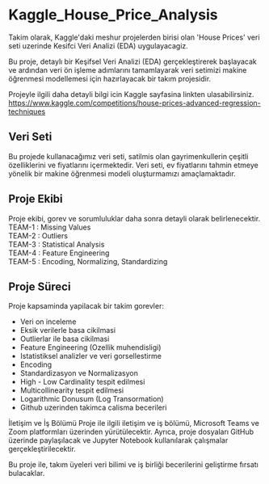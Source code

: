 # Kaggle_House_Price_Analysis
Takim olarak, Kaggle'daki meshur projelerden birisi olan 'House Prices' veri seti uzerinde Kesifci Veri Analizi (EDA) uygulayacagiz. 

Bu proje, detaylı bir Keşifsel Veri Analizi (EDA) gerçekleştirerek başlayacak ve ardından veri ön işleme adımlarını tamamlayarak veri setimizi makine öğrenmesi modellemesi için hazırlayacak bir takım projesidir.

Projeyle ilgili daha detayli bilgi icin Kaggle sayfasina linkten ulasabilirsiniz. https://www.kaggle.com/competitions/house-prices-advanced-regression-techniques 

## Veri Seti
Bu projede kullanacağımız veri seti, satilmis olan gayrimenkullerin çeşitli özelliklerini ve fiyatlarını içermektedir. Veri seti, ev fiyatlarını tahmin etmeye yönelik bir makine öğrenmesi modeli oluşturmamızı amaçlamaktadır.

## Proje Ekibi
Proje ekibi, gorev ve sorumluluklar daha sonra detayli olarak belirlenecektir.  
TEAM-1 : Missing Values    
TEAM-2 : Outliers  
TEAM-3 : Statistical Analysis  
TEAM-4 : Feature Engineering  
TEAM-5 : Encoding, Normalizing, Standardizing  

## Proje Süreci

Proje kapsaminda yapilacak bir takim gorevler:
- Veri on inceleme
- Eksik verilerle basa cikilmasi
- Outlierlar ile basa cikilmasi
- Feature Engineering (Ozellik muhendisligi)
- Istatistiksel analizler ve veri gorsellestirme
- Encoding
- Standardizasyon ve Normalizasyon
- High - Low Cardinality tespit edilmesi
- Multicollinearity tespit edilmesi
- Logarithmic Donusum (Log Transormation)
- Github uzerinden takimca calisma becerileri


İletişim ve İş Bölümü
Proje ile ilgili iletişim ve iş bölümü, Microsoft Teams ve Zoom platformları üzerinden yürütülecektir. Ayrıca, proje dosyaları GitHub üzerinde paylaşılacak ve Jupyter Notebook kullanılarak çalışmalar gerçekleştirilecektir.

Bu proje ile, takım üyeleri veri bilimi ve iş birliği becerilerini geliştirme fırsatı bulacaklar.

